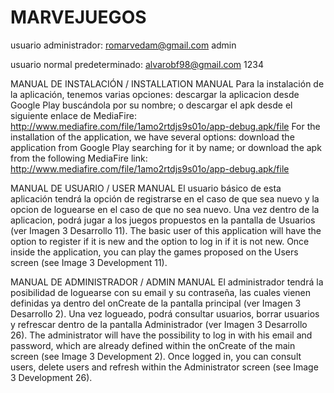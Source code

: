 # MARVEJUEGOS
usuario administrador:
  romarvedam@gmail.com
  admin
  
usuario normal predeterminado:
  alvarobf98@gmail.com
  1234
  
  
MANUAL DE INSTALACIÓN / INSTALLATION MANUAL
Para la instalación de la aplicación, tenemos varias opciones: descargar la aplicacion desde Google Play buscándola por su nombre; o descargar el apk desde el siguiente enlace de MediaFire: http://www.mediafire.com/file/1amo2rtdjs9s01o/app-debug.apk/file
For the installation of the application, we have several options: download the application from Google Play searching for it by name; or download the apk from the following MediaFire link:
http://www.mediafire.com/file/1amo2rtdjs9s01o/app-debug.apk/file

MANUAL DE USUARIO / USER MANUAL
El usuario básico de esta aplicación tendrá la opción de registrarse en el caso de que sea nuevo y la opcion de loguearse en el caso de que no sea nuevo. Una vez dentro de la aplicacion, podrá jugar a los juegos propuestos en la pantalla de Usuarios (ver Imagen 3 Desarrollo 11).
The basic user of this application will have the option to register if it is new and the option to log in if it is not new. Once inside the application, you can play the games proposed on the Users screen (see Image 3 Development 11).

MANUAL DE ADMINISTRADOR / ADMIN MANUAL
El administrador tendrá la posibilidad de loguearse con su email y su contraseña, las cuales vienen definidas ya dentro del onCreate de la pantalla principal (ver Imagen 3 Desarrollo 2). Una vez logueado, podrá consultar usuarios, borrar usuarios y refrescar dentro de la pantalla Administrador (ver Imagen 3 Desarrollo 26).
The administrator will have the possibility to log in with his email and password, which are already defined within the onCreate of the main screen (see Image 3 Development 2). Once logged in, you can consult users, delete users and refresh within the Administrator screen (see Image 3 Development 26).
